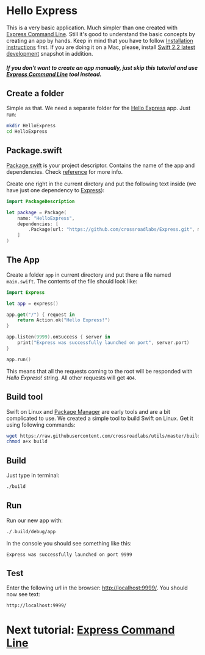 # Hello Express

This is a very basic application. Much simpler than one created with [Express Command Line](./commandline.md). Still it's good to understand the basic concepts by creating an app by hands. Keep in mind that you have to follow [Installation instructions](./installing.md) first. If you are doing it on a Mac, please, install [Swift 2.2 latest development](https://swift.org/download/#latest-development-snapshots) snapshot in addition.

##### If you don't want to create an app manually, just skip this tutorial and use [Express Command Line](./commandline.md) tool instead.

## Create a folder

Simple as that. We need a separate folder for the [Hello Express](#) app. Just run:

```sh
mkdir HelloExpress
cd HelloExpress
```

## Package.swift

[Package.swift](https://github.com/apple/swift-package-manager/blob/master/Documentation/Package.swift.md) is your project descriptor. Contains the name of the app and dependencies. Check [reference](https://github.com/apple/swift-package-manager/blob/master/Documentation/Package.swift.md) for more info.

Create one right in the current dirctory and put the following text inside (we have just one dependency to [Express](http://www.swiftexpress.io/)):

```swift
import PackageDescription

let package = Package(
    name: "HelloExpress",
    dependencies: [
        .Package(url: "https://github.com/crossroadlabs/Express.git", majorVersion: 0, minor: 3),
    ]
)
```

## The App

Create a folder `app` in current directory and put there a file named `main.swift`. The contents of the file should look like:

```swift
import Express

let app = express()

app.get("/") { request in
    return Action.ok("Hello Express!")
}

app.listen(9999).onSuccess { server in
    print("Express was successfully launched on port", server.port)
}

app.run()
```

This means that all the requests coming to the root will be responded with _Hello Express!_ string. All other requests will get `404`.

## Build tool

Swift on Linux and [Package Manager](https://github.com/apple/swift-package-manager) are early tools and are a bit complicated to use. We created a simple tool to build Swift on Linux. Get it using following commands:

```sh
wget https://raw.githubusercontent.com/crossroadlabs/utils/master/build
chmod a+x build
```

## Build

Just type in terminal:

```sh
./build
```

## Run

Run our new app with:

```sh
./.build/debug/app
```

In the console you should see something like this:

```
Express was successfully launched on port 9999
```

## Test

Enter the following url in the browser: [http://localhost:9999/](http://localhost:9999/). You should now see text:

```
http://localhost:9999/
```

# Next tutorial: [Express Command Line](./commandline.md)